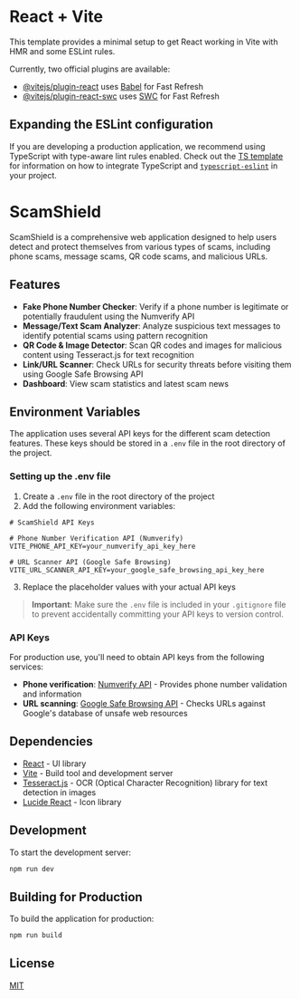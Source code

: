 # React + Vite

This template provides a minimal setup to get React working in Vite with HMR and some ESLint rules.

Currently, two official plugins are available:

- [@vitejs/plugin-react](https://github.com/vitejs/vite-plugin-react/blob/main/packages/plugin-react) uses [Babel](https://babeljs.io/) for Fast Refresh
- [@vitejs/plugin-react-swc](https://github.com/vitejs/vite-plugin-react/blob/main/packages/plugin-react-swc) uses [SWC](https://swc.rs/) for Fast Refresh

## Expanding the ESLint configuration

If you are developing a production application, we recommend using TypeScript with type-aware lint rules enabled. Check out the [TS template](https://github.com/vitejs/vite/tree/main/packages/create-vite/template-react-ts) for information on how to integrate TypeScript and [`typescript-eslint`](https://typescript-eslint.io) in your project.

# ScamShield

ScamShield is a comprehensive web application designed to help users detect and protect themselves from various types of scams, including phone scams, message scams, QR code scams, and malicious URLs.

## Features

- **Fake Phone Number Checker**: Verify if a phone number is legitimate or potentially fraudulent using the Numverify API
- **Message/Text Scam Analyzer**: Analyze suspicious text messages to identify potential scams using pattern recognition
- **QR Code & Image Detector**: Scan QR codes and images for malicious content using Tesseract.js for text recognition
- **Link/URL Scanner**: Check URLs for security threats before visiting them using Google Safe Browsing API
- **Dashboard**: View scam statistics and latest scam news

## Environment Variables

The application uses several API keys for the different scam detection features. These keys should be stored in a `.env` file in the root directory of the project.

### Setting up the .env file

1. Create a `.env` file in the root directory of the project
2. Add the following environment variables:

```
# ScamShield API Keys

# Phone Number Verification API (Numverify)
VITE_PHONE_API_KEY=your_numverify_api_key_here

# URL Scanner API (Google Safe Browsing)
VITE_URL_SCANNER_API_KEY=your_google_safe_browsing_api_key_here
```

3. Replace the placeholder values with your actual API keys

> **Important**: Make sure the `.env` file is included in your `.gitignore` file to prevent accidentally committing your API keys to version control.

### API Keys

For production use, you'll need to obtain API keys from the following services:

- **Phone verification**: [Numverify API](https://numverify.com/) - Provides phone number validation and information
- **URL scanning**: [Google Safe Browsing API](https://developers.google.com/safe-browsing) - Checks URLs against Google's database of unsafe web resources

## Dependencies

- [React](https://reactjs.org/) - UI library
- [Vite](https://vitejs.dev/) - Build tool and development server
- [Tesseract.js](https://tesseract.projectnaptha.com/) - OCR (Optical Character Recognition) library for text detection in images
- [Lucide React](https://lucide.dev/) - Icon library

## Development

To start the development server:

```bash
npm run dev
```

## Building for Production

To build the application for production:

```bash
npm run build
```

## License

[MIT](https://choosealicense.com/licenses/mit/)
